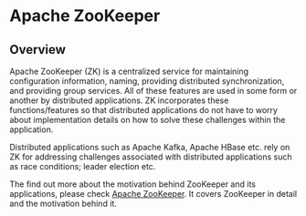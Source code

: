 # Apache ZooKeeper  

## Overview  

Apache ZooKeeper (ZK) is a centralized service for maintaining configuration information, naming, providing distributed synchronization, and providing group services. All of these features are used in some form or another by distributed applications. ZK incorporates these functions/features so that distributed applications do not have to worry about implementation details on how to solve these challenges within the application.  

Distributed applications such as Apache Kafka, Apache HBase etc. rely on ZK for addressing challenges associated with distributed applications such as race conditions; leader election etc.

The find out more about the motivation behind ZooKeeper and its applications, please check [Apache ZooKeeper](https://zookeeper.apache.org/doc/current/zookeeperOver.html). It covers ZooKeeper in detail and the motivation behind it.  
